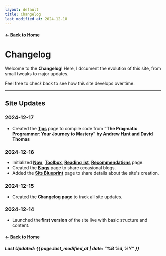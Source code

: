 ```yaml
---
layout: default
title: Changelog
last_modified_at: 2024-12-18
---
```


#### [← Back to Home](/)

# Changelog

Welcome to the **Changelog**! Here, I document the evolution of this site, from small tweaks to major updates. 

Feel free to check back to see how this site develops over time.

---
<!--
## Navigation

- [Site Updates](#site-updates)
- [Content Changes](#content-changes)
- [Bug Fixes](#bug-fixes)
- [Miscellaneous](#miscellaneous)

---
-->
## Site Updates

### 2024-12-17
- Created the [**Tips**](/tips) page to compile code from **"The Pragmatic Programmer: Your Journey to Mastery" by Andrew Hunt and David Thomas**

### 2024-12-16
- Initialized [**Now**](/now), [**Toolbox**](/toolbox), [**Reading list**](/reading-list), [**Recommendations**](/recommendations) page.
- Created the [**Blogs**](/blogs) page to share occasional blogs.
- Added the [**Site Blueprint**](/site-blueprint) page to share details about the site's creation.

### 2024-12-15
- Created the **Changelog page** to track all site updates.

### 2024-12-14
- Launched the **first version** of the site live with basic structure and content.

<!--

---

## Content Changes

---

## Bug Fixes

None

---

## Miscellaneous

None

-->

#### [← Back to Home](/)

##### Last Updated: {{ page.last_modified_at | date: "%B %d, %Y" }}
